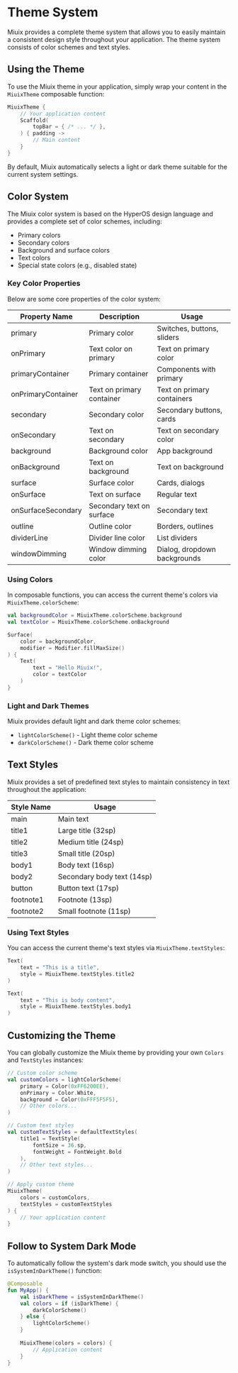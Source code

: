 # Theme System

Miuix provides a complete theme system that allows you to easily maintain a consistent design style throughout your application. The theme system consists of color schemes and text styles.

## Using the Theme

To use the Miuix theme in your application, simply wrap your content in the `MiuixTheme` composable function:

```kotlin
MiuixTheme {
    // Your application content
    Scaffold(
        topBar = { /* ... */ },
    ) { padding ->
        // Main content
    }
}
```

By default, Miuix automatically selects a light or dark theme suitable for the current system settings.

## Color System

The Miuix color system is based on the HyperOS design language and provides a complete set of color schemes, including:

- Primary colors
- Secondary colors
- Background and surface colors
- Text colors
- Special state colors (e.g., disabled state)

### Key Color Properties

Below are some core properties of the color system:

| Property Name      | Description               | Usage                        |
| ------------------ | ------------------------- | ---------------------------- |
| primary            | Primary color             | Switches, buttons, sliders   |
| onPrimary          | Text color on primary     | Text on primary color        |
| primaryContainer   | Primary container         | Components with primary      |
| onPrimaryContainer | Text on primary container | Text on primary containers   |
| secondary          | Secondary color           | Secondary buttons, cards     |
| onSecondary        | Text on secondary         | Text on secondary color      |
| background         | Background color          | App background               |
| onBackground       | Text on background        | Text on background           |
| surface            | Surface color             | Cards, dialogs               |
| onSurface          | Text on surface           | Regular text                 |
| onSurfaceSecondary | Secondary text on surface | Secondary text               |
| outline            | Outline color             | Borders, outlines            |
| dividerLine        | Divider line color        | List dividers                |
| windowDimming      | Window dimming color      | Dialog, dropdown backgrounds |

### Using Colors

In composable functions, you can access the current theme's colors via `MiuixTheme.colorScheme`:

```kotlin
val backgroundColor = MiuixTheme.colorScheme.background
val textColor = MiuixTheme.colorScheme.onBackground

Surface(
    color = backgroundColor,
    modifier = Modifier.fillMaxSize()
) {
    Text(
        text = "Hello Miuix!",
        color = textColor
    )
}
```

### Light and Dark Themes

Miuix provides default light and dark theme color schemes:

- `lightColorScheme()` - Light theme color scheme
- `darkColorScheme()` - Dark theme color scheme

## Text Styles

Miuix provides a set of predefined text styles to maintain consistency in text throughout the application:

| Style Name | Usage                      |
| ---------- | -------------------------- |
| main       | Main text                  |
| title1     | Large title (32sp)         |
| title2     | Medium title (24sp)        |
| title3     | Small title (20sp)         |
| body1      | Body text (16sp)           |
| body2      | Secondary body text (14sp) |
| button     | Button text (17sp)         |
| footnote1  | Footnote (13sp)            |
| footnote2  | Small footnote (11sp)      |

### Using Text Styles

You can access the current theme's text styles via `MiuixTheme.textStyles`:

```kotlin
Text(
    text = "This is a title",
    style = MiuixTheme.textStyles.title2
)

Text(
    text = "This is body content",
    style = MiuixTheme.textStyles.body1
)
```

## Customizing the Theme

You can globally customize the Miuix theme by providing your own `Colors` and `TextStyles` instances:

```kotlin
// Custom color scheme
val customColors = lightColorScheme(
    primary = Color(0xFF6200EE),
    onPrimary = Color.White,
    background = Color(0xFFF5F5F5),
    // Other colors...
)

// Custom text styles
val customTextStyles = defaultTextStyles(
    title1 = TextStyle(
        fontSize = 36.sp,
        fontWeight = FontWeight.Bold
    ),
    // Other text styles...
)

// Apply custom theme
MiuixTheme(
    colors = customColors,
    textStyles = customTextStyles
) {
    // Your application content
}
```

## Follow to System Dark Mode

To automatically follow the system's dark mode switch, you should use the `isSystemInDarkTheme()` function:

```kotlin
@Composable
fun MyApp() {
    val isDarkTheme = isSystemInDarkTheme()
    val colors = if (isDarkTheme) {
        darkColorScheme()
    } else {
        lightColorScheme()
    }
    
    MiuixTheme(colors = colors) {
        // Application content
    }
}
```
